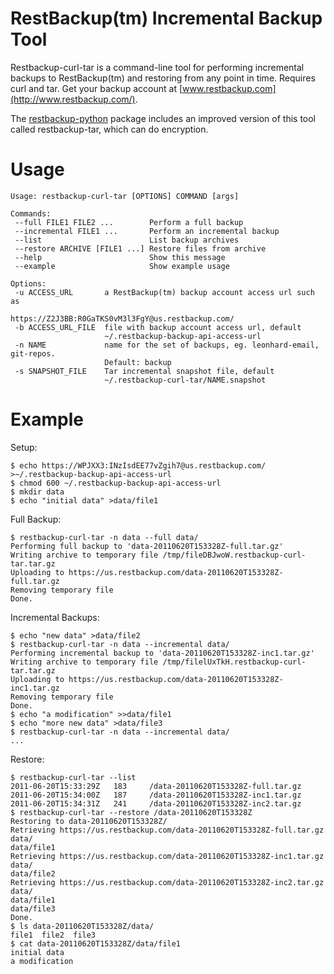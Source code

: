 RestBackup(tm) Incremental Backup Tool
======================================

Restbackup-curl-tar is a command-line tool for performing incremental backups to
RestBackup(tm) and restoring from any point in time.  Requires curl and tar.
Get your backup account at [www.restbackup.com](http://www.restbackup.com/).

The
[restbackup-python](https://github.com/mleonhard/restbackup-python)
package includes an improved version of this tool called
restbackup-tar, which can do encryption.

Usage
=====

    Usage: restbackup-curl-tar [OPTIONS] COMMAND [args]
    
    Commands:
     --full FILE1 FILE2 ...        Perform a full backup
     --incremental FILE1 ...       Perform an incremental backup
     --list                        List backup archives
     --restore ARCHIVE [FILE1 ...] Restore files from archive
     --help                        Show this message
     --example                     Show example usage
    
    Options:
     -u ACCESS_URL       a RestBackup(tm) backup account access url such as
                         https://Z2J3BB:R0GaTKS0vM3l3FgY@us.restbackup.com/
     -b ACCESS_URL_FILE  file with backup account access url, default
                         ~/.restbackup-backup-api-access-url
     -n NAME             name for the set of backups, eg. leonhard-email, git-repos.
                         Default: backup
     -s SNAPSHOT_FILE    Tar incremental snapshot file, default
                         ~/.restbackup-curl-tar/NAME.snapshot

Example
=======

Setup:

    $ echo https://WPJXX3:INzIsdEE77vZgih7@us.restbackup.com/ >~/.restbackup-backup-api-access-url
    $ chmod 600 ~/.restbackup-backup-api-access-url
    $ mkdir data
    $ echo "initial data" >data/file1
    
Full Backup:

    $ restbackup-curl-tar -n data --full data/
    Performing full backup to 'data-20110620T153328Z-full.tar.gz'
    Writing archive to temporary file /tmp/fileDBJwoW.restbackup-curl-tar.tar.gz
    Uploading to https://us.restbackup.com/data-20110620T153328Z-full.tar.gz
    Removing temporary file
    Done.
    
Incremental Backups:

    $ echo "new data" >data/file2
    $ restbackup-curl-tar -n data --incremental data/
    Performing incremental backup to 'data-20110620T153328Z-inc1.tar.gz'
    Writing archive to temporary file /tmp/filelUxTkH.restbackup-curl-tar.tar.gz
    Uploading to https://us.restbackup.com/data-20110620T153328Z-inc1.tar.gz
    Removing temporary file
    Done.
    $ echo "a modification" >>data/file1
    $ echo "more new data" >data/file3
    $ restbackup-curl-tar -n data --incremental data/
    ...
    
Restore:

    $ restbackup-curl-tar --list
    2011-06-20T15:33:29Z   183     /data-20110620T153328Z-full.tar.gz
    2011-06-20T15:34:00Z   187     /data-20110620T153328Z-inc1.tar.gz
    2011-06-20T15:34:31Z   241     /data-20110620T153328Z-inc2.tar.gz
    $ restbackup-curl-tar --restore /data-20110620T153328Z
    Restoring to data-20110620T153328Z/
    Retrieving https://us.restbackup.com/data-20110620T153328Z-full.tar.gz
    data/
    data/file1
    Retrieving https://us.restbackup.com/data-20110620T153328Z-inc1.tar.gz
    data/
    data/file2
    Retrieving https://us.restbackup.com/data-20110620T153328Z-inc2.tar.gz
    data/
    data/file1
    data/file3
    Done.
    $ ls data-20110620T153328Z/data/
    file1  file2  file3
    $ cat data-20110620T153328Z/data/file1
    initial data
    a modification
